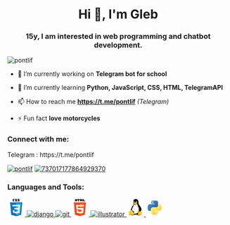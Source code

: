<h1 align="center">Hi 👋, I'm Gleb</h1>
<h3 align="center">15y, I am interested in web programming and chatbot development.</h3>

<p align="left"> <img src="https://komarev.com/ghpvc/?username=pontlif&label=Profile%20views&color=0e75b6&style=flat" alt="pontlif" /> </p>

- 🔭 I’m currently working on **Telegram bot for school**

- 🌱 I’m currently learning **Python, JavaScript, CSS, HTML, TelegramAPI**

- 📫 How to reach me **https://t.me/pontlif** *(Telegram)*

- ⚡ Fun fact **love motorcycles**

<h3 align="left">Connect with me:</h3>
<p>Telegram : https://t.me/pontlif</p>
<p align="left">
<a href="https://www.behance.net/pontlif" target="blank"><img align="center" src="https://raw.githubusercontent.com/rahuldkjain/github-profile-readme-generator/master/src/images/icons/Social/behance.svg" alt="pontlif" height="30" width="40" /></a>
<a href="https://discord.gg/737017177864929370" target="blank"><img align="center" src="https://raw.githubusercontent.com/rahuldkjain/github-profile-readme-generator/master/src/images/icons/Social/discord.svg" alt="737017177864929370" height="30" width="40" /></a>
</p>

<h3 align="left">Languages and Tools:</h3>
<p align="left"> <a href="https://www.w3schools.com/css/" target="_blank" rel="noreferrer"> <img src="https://raw.githubusercontent.com/devicons/devicon/master/icons/css3/css3-original-wordmark.svg" alt="css3" width="40" height="40"/> </a> <a href="https://www.djangoproject.com/" target="_blank" rel="noreferrer"> <img src="https://cdn.worldvectorlogo.com/logos/django.svg" alt="django" width="40" height="40"/> </a> <a href="https://git-scm.com/" target="_blank" rel="noreferrer"> <img src="https://www.vectorlogo.zone/logos/git-scm/git-scm-icon.svg" alt="git" width="40" height="40"/> </a> <a href="https://www.w3.org/html/" target="_blank" rel="noreferrer"> <img src="https://raw.githubusercontent.com/devicons/devicon/master/icons/html5/html5-original-wordmark.svg" alt="html5" width="40" height="40"/> </a> <a href="https://www.adobe.com/in/products/illustrator.html" target="_blank" rel="noreferrer"> <img src="https://www.vectorlogo.zone/logos/adobe_illustrator/adobe_illustrator-icon.svg" alt="illustrator" width="40" height="40"/> </a> <a href="https://www.linux.org/" target="_blank" rel="noreferrer"> <img src="https://raw.githubusercontent.com/devicons/devicon/master/icons/linux/linux-original.svg" alt="linux" width="40" height="40"/> </a> <a href="https://www.python.org" target="_blank" rel="noreferrer"> <img src="https://raw.githubusercontent.com/devicons/devicon/master/icons/python/python-original.svg" alt="python" width="40" height="40"/> </a> </p>
